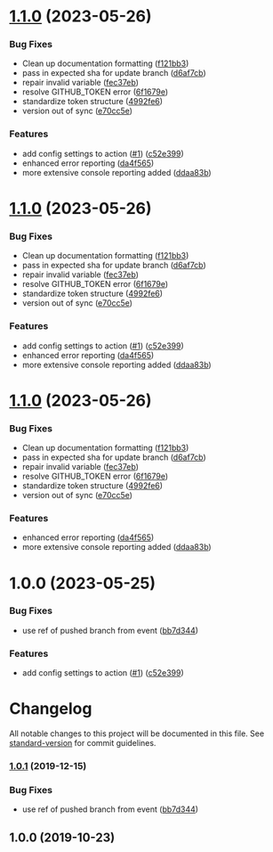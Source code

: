 # [1.1.0](https://github.com/castastrophe/actions-pr-auto-update/compare/v1.0.1...v1.1.0) (2023-05-26)


### Bug Fixes

* Clean up documentation formatting ([f121bb3](https://github.com/castastrophe/actions-pr-auto-update/commit/f121bb3cc267de17b916b296f19e7cb5e087fc61))
* pass in expected sha for update branch ([d6af7cb](https://github.com/castastrophe/actions-pr-auto-update/commit/d6af7cb3a51d40213690d600f2f269a26271bfe2))
* repair invalid variable ([fec37eb](https://github.com/castastrophe/actions-pr-auto-update/commit/fec37eb9b8133b4e21ab6765f73433c78f4d164b))
* resolve GITHUB_TOKEN error ([6f1679e](https://github.com/castastrophe/actions-pr-auto-update/commit/6f1679eb736ad2d120e597c5809c3b50f5f76854))
* standardize token structure ([4992fe6](https://github.com/castastrophe/actions-pr-auto-update/commit/4992fe610e39282e73f5605109cc3d38886917e7))
* version out of sync ([e70cc5e](https://github.com/castastrophe/actions-pr-auto-update/commit/e70cc5e6d6e40d564a9bab163543024de477bc74))


### Features

* add config settings to action ([#1](https://github.com/castastrophe/actions-pr-auto-update/issues/1)) ([c52e399](https://github.com/castastrophe/actions-pr-auto-update/commit/c52e399a87703428f67136373cd5a6eb86ff6fe2))
* enhanced error reporting ([da4f565](https://github.com/castastrophe/actions-pr-auto-update/commit/da4f56553a0bf272b94cdfcdaddec3aba264c70b))
* more extensive console reporting added ([ddaa83b](https://github.com/castastrophe/actions-pr-auto-update/commit/ddaa83b0185d54fca0664b5849f8d86ba7e2e03d))

# [1.1.0](https://github.com/castastrophe/actions-pr-auto-update/compare/v1.0.1...v1.1.0) (2023-05-26)


### Bug Fixes

* Clean up documentation formatting ([f121bb3](https://github.com/castastrophe/actions-pr-auto-update/commit/f121bb3cc267de17b916b296f19e7cb5e087fc61))
* pass in expected sha for update branch ([d6af7cb](https://github.com/castastrophe/actions-pr-auto-update/commit/d6af7cb3a51d40213690d600f2f269a26271bfe2))
* repair invalid variable ([fec37eb](https://github.com/castastrophe/actions-pr-auto-update/commit/fec37eb9b8133b4e21ab6765f73433c78f4d164b))
* resolve GITHUB_TOKEN error ([6f1679e](https://github.com/castastrophe/actions-pr-auto-update/commit/6f1679eb736ad2d120e597c5809c3b50f5f76854))
* standardize token structure ([4992fe6](https://github.com/castastrophe/actions-pr-auto-update/commit/4992fe610e39282e73f5605109cc3d38886917e7))
* version out of sync ([e70cc5e](https://github.com/castastrophe/actions-pr-auto-update/commit/e70cc5e6d6e40d564a9bab163543024de477bc74))


### Features

* add config settings to action ([#1](https://github.com/castastrophe/actions-pr-auto-update/issues/1)) ([c52e399](https://github.com/castastrophe/actions-pr-auto-update/commit/c52e399a87703428f67136373cd5a6eb86ff6fe2))
* enhanced error reporting ([da4f565](https://github.com/castastrophe/actions-pr-auto-update/commit/da4f56553a0bf272b94cdfcdaddec3aba264c70b))
* more extensive console reporting added ([ddaa83b](https://github.com/castastrophe/actions-pr-auto-update/commit/ddaa83b0185d54fca0664b5849f8d86ba7e2e03d))

# [1.1.0](https://github.com/castastrophe/actions-pr-auto-update/compare/v1.0.0...v1.1.0) (2023-05-26)


### Bug Fixes

* Clean up documentation formatting ([f121bb3](https://github.com/castastrophe/actions-pr-auto-update/commit/f121bb3cc267de17b916b296f19e7cb5e087fc61))
* pass in expected sha for update branch ([d6af7cb](https://github.com/castastrophe/actions-pr-auto-update/commit/d6af7cb3a51d40213690d600f2f269a26271bfe2))
* repair invalid variable ([fec37eb](https://github.com/castastrophe/actions-pr-auto-update/commit/fec37eb9b8133b4e21ab6765f73433c78f4d164b))
* resolve GITHUB_TOKEN error ([6f1679e](https://github.com/castastrophe/actions-pr-auto-update/commit/6f1679eb736ad2d120e597c5809c3b50f5f76854))
* standardize token structure ([4992fe6](https://github.com/castastrophe/actions-pr-auto-update/commit/4992fe610e39282e73f5605109cc3d38886917e7))
* version out of sync ([e70cc5e](https://github.com/castastrophe/actions-pr-auto-update/commit/e70cc5e6d6e40d564a9bab163543024de477bc74))


### Features

* enhanced error reporting ([da4f565](https://github.com/castastrophe/actions-pr-auto-update/commit/da4f56553a0bf272b94cdfcdaddec3aba264c70b))
* more extensive console reporting added ([ddaa83b](https://github.com/castastrophe/actions-pr-auto-update/commit/ddaa83b0185d54fca0664b5849f8d86ba7e2e03d))

# 1.0.0 (2023-05-25)


### Bug Fixes

* use ref of pushed branch from event ([bb7d344](https://github.com/castastrophe/actions-pr-auto-update/commit/bb7d3447b9695e53a31dae0486d44e11ac8a9559))


### Features

* add config settings to action ([#1](https://github.com/castastrophe/actions-pr-auto-update/issues/1)) ([c52e399](https://github.com/castastrophe/actions-pr-auto-update/commit/c52e399a87703428f67136373cd5a6eb86ff6fe2))

# Changelog

All notable changes to this project will be documented in this file. See [standard-version](https://github.com/conventional-changelog/standard-version) for commit guidelines.

### [1.0.1](https://github.com/maxkomarychev/pr-updater-action/compare/v1.0.0...v1.0.1) (2019-12-15)


### Bug Fixes

* use ref of pushed branch from event ([bb7d344](https://github.com/maxkomarychev/pr-updater-action/commit/bb7d3447b9695e53a31dae0486d44e11ac8a9559))

## 1.0.0 (2019-10-23)
